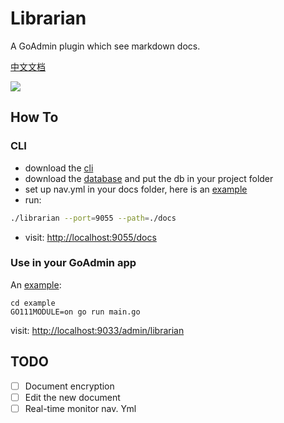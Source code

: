 # Librarian

A GoAdmin plugin which see markdown docs.

[中文文档](./README_CN.md)

![](http://quick.go-admin.cn/docs/librarian_interface_2.png)

## How To

### CLI

- download the [cli](https://github.com/GoAdminGroup/librarian/releases/tag/v0.0.1)
- download the [database](https://github.com/GoAdminGroup/librarian/releases/download/v0.0.1/librarian.db) and put the db in your project folder
- set up nav.yml in your docs folder, here is an [example](https://github.com/GoAdminGroup/librarian/blob/master/cli/docs/nav.yml)
- run:

```bash
./librarian --port=9055 --path=./docs
```

- visit: [http://localhost:9055/docs](http://localhost:9055/docs)


### Use in your GoAdmin app

An [example](https://github.com/GoAdminGroup/librarian/blob/master/example/main.go): 

```
cd example
GO111MODULE=on go run main.go
```

visit: [http://localhost:9033/admin/librarian](http://localhost:9033/admin/librarian)

## TODO

- [ ] Document encryption
- [ ] Edit the new document
- [ ] Real-time monitor nav. Yml